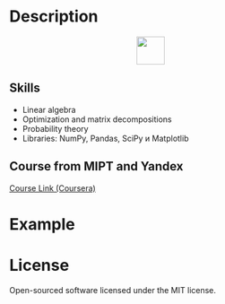 # Description 

<p align="center">
  <title="Mathematics and Data analysis", position=left>
  <img src="https://github.com/bobrokerson/mipt/blob/main/resources/logo.jpeg" width="50" ">
</p>


## Skills
* Linear algebra
* Optimization and matrix decompositions
* Probability theory
* Libraries: NumPy, Pandas, SciPy и Matplotlib



## Course from MIPT and Yandex

[Course Link (Coursera)](https://www.coursera.org/learn/mathematics-and-python)

# Example

# License
Open-sourced software licensed under the MIT license.
